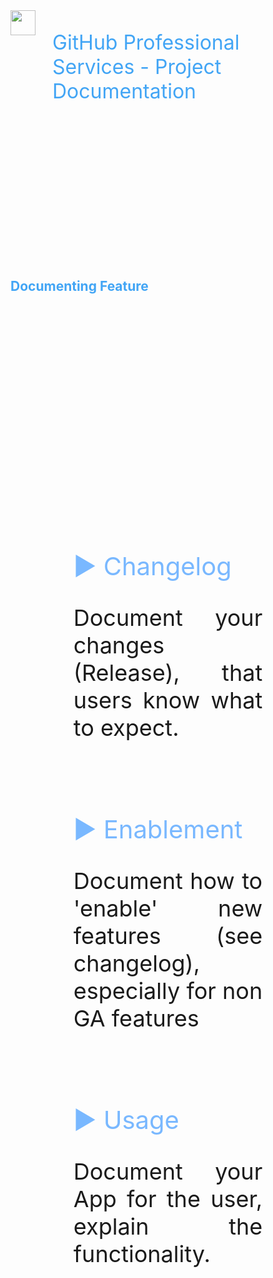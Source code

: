 <div style="height:10vh; display: flex; font-size: 32px; color: #42A5F5; text-align: left; border: 0px dashed blue;">
<img height="40px" src="images/octo-white.png">&nbsp;&nbsp;&nbsp;<p>GitHub Professional Services - Project Documentation</p>
</div>
<div style="height:10vh; color: #42A5F5; border: 0px dashed blue;">
<h2>Documenting Feature</h2>
</div>
<div style="height:80vh; ; border: 0px dashed blue;">
<div style="font-size: 36px; text-align: justify; width: 60%; margin: 0% 20% 0% 20%;">

<span style='font-size:40px; padding: 0px 20px 0px 0px; color: #79b8ff;'>&#9654; Changelog</span>

  Document your changes (Release), that users know what to expect.

<br>

<span style='font-size:40px; padding: 0px 20px 0px 0px; color: #79b8ff;'>&#9654; Enablement</span>

  Document how to 'enable' new features (see changelog), especially for non GA features

<br>

<span style='font-size:40px; padding: 0px 20px 0px 0px; color: #79b8ff;'>&#9654; Usage</span>

  Document your App for the user, explain the functionality.

</div>

</div>

<div style="height:10vh; font-size: 36px; color: #42A5F5; text-align: center; border: 0px dashed blue;">
Check out more ?...
<span style='font-size:50px;'>&#128071;</span>
</div>

<!-- Add some speaker notes -->
Note: Undocumented code can be very difficult to understand, if its your own or from others.
